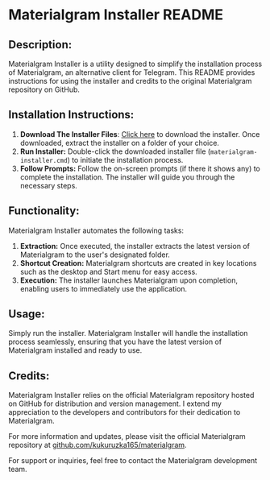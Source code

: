 # Materialgram Installer README

## Description:
Materialgram Installer is a utility designed to simplify the installation process of Materialgram, an alternative client for Telegram. This README provides instructions for using the installer and credits to the original Materialgram repository on GitHub.

## Installation Instructions:
1. **Download The Installer Files**: [Click here](https://github.com/lucmsilva651/materialgram-installer/archive/refs/heads/main.zip) to download the installer. Once downloaded, extract the installer on a folder of your choice.
1. **Run Installer:** Double-click the downloaded installer file (`materialgram-installer.cmd`) to initiate the installation process.
2. **Follow Prompts:** Follow the on-screen prompts (if there it shows any) to complete the installation. The installer will guide you through the necessary steps.

## Functionality:
Materialgram Installer automates the following tasks:

1. **Extraction:** Once executed, the installer extracts the latest version of Materialgram to the user's designated folder.
2. **Shortcut Creation:** Materialgram shortcuts are created in key locations such as the desktop and Start menu for easy access.
3. **Execution:** The installer launches Materialgram upon completion, enabling users to immediately use the application.

## Usage:
Simply run the installer. Materialgram Installer will handle the installation process seamlessly, ensuring that you have the latest version of Materialgram installed and ready to use.

## Credits:
Materialgram Installer relies on the official Materialgram repository hosted on GitHub for distribution and version management. I extend my appreciation to the developers and contributors for their dedication to Materialgram.

For more information and updates, please visit the official Materialgram repository at [github.com/kukuruzka165/materialgram](https://github.com/kukuruzka165/materialgram).

For support or inquiries, feel free to contact the Materialgram development team.
